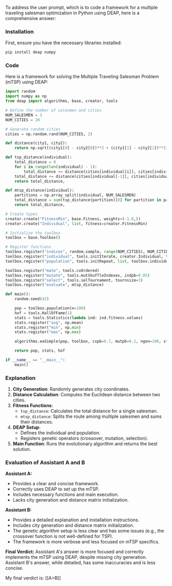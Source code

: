 
To address the user prompt, which is to code a framework for a multiple traveling salesman optimization in Python using DEAP, here is a comprehensive answer:

### Installation
First, ensure you have the necessary libraries installed:
```bash
pip install deap numpy
```

### Code
Here is a framework for solving the Multiple Traveling Salesman Problem (mTSP) using DEAP:

```python
import random
import numpy as np
from deap import algorithms, base, creator, tools

# Define the number of salesmen and cities
NUM_SALESMEN = 3
NUM_CITIES = 20

# Generate random cities
cities = np.random.rand(NUM_CITIES, 2)

def distance(city1, city2):
    return np.sqrt((city1[0] - city2[0])**2 + (city1[1] - city2[1])**2)

def tsp_distance(individual):
    total_distance = 0
    for i in range(len(individual) - 1):
        total_distance += distance(cities[individual[i]], cities[individual[i + 1]])
    total_distance += distance(cities[individual[-1]], cities[individual[0]])  # Close the loop
    return total_distance,

def mtsp_distance(individual):
    partitions = np.array_split(individual, NUM_SALESMEN)
    total_distance = sum(tsp_distance(partition)[0] for partition in partitions)
    return total_distance,

# Create types
creator.create("FitnessMin", base.Fitness, weights=(-1.0,))
creator.create("Individual", list, fitness=creator.FitnessMin)

# Initialize the toolbox
toolbox = base.Toolbox()

# Register functions
toolbox.register("indices", random.sample, range(NUM_CITIES), NUM_CITIES)
toolbox.register("individual", tools.initIterate, creator.Individual, toolbox.indices)
toolbox.register("population", tools.initRepeat, list, toolbox.individual)

toolbox.register("mate", tools.cxOrdered)
toolbox.register("mutate", tools.mutShuffleIndexes, indpb=0.05)
toolbox.register("select", tools.selTournament, tournsize=3)
toolbox.register("evaluate", mtsp_distance)

def main():
    random.seed(42)

    pop = toolbox.population(n=100)
    hof = tools.HallOfFame(1)
    stats = tools.Statistics(lambda ind: ind.fitness.values)
    stats.register("avg", np.mean)
    stats.register("min", np.min)
    stats.register("max", np.max)

    algorithms.eaSimple(pop, toolbox, cxpb=0.7, mutpb=0.2, ngen=100, stats=stats, halloffame=hof)

    return pop, stats, hof

if __name__ == "__main__":
    main()
```

### Explanation
1. **City Generation**: Randomly generates city coordinates.
2. **Distance Calculation**: Computes the Euclidean distance between two cities.
3. **Fitness Functions**: 
   - `tsp_distance`: Calculates the total distance for a single salesman.
   - `mtsp_distance`: Splits the route among multiple salesmen and sums their distances.
4. **DEAP Setup**: 
   - Defines the individual and population.
   - Registers genetic operators (crossover, mutation, selection).
5. **Main Function**: Runs the evolutionary algorithm and returns the best solution.

### Evaluation of Assistant A and B

**Assistant A:**
- Provides a clear and concise framework.
- Correctly uses DEAP to set up the mTSP.
- Includes necessary functions and main execution.
- Lacks city generation and distance matrix initialization.

**Assistant B:**
- Provides a detailed explanation and installation instructions.
- Includes city generation and distance matrix initialization.
- The genetic algorithm setup is less clear and has some issues (e.g., the crossover function is not well-defined for TSP).
- The framework is more verbose and less focused on mTSP specifics.

**Final Verdict:**
Assistant A's answer is more focused and correctly implements the mTSP using DEAP, despite missing city generation. Assistant B's answer, while detailed, has some inaccuracies and is less concise.

My final verdict is: [[A>B]]